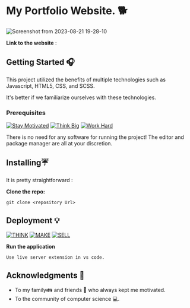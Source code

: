 # My Portfolio Website. 🐕

![Screenshot from 2023-08-21 19-28-10](https://github.com/chowdaryslad/Satya.Diresh/assets/98008756/926ec231-74ac-4b28-9db4-85d66d515e65)

**Link to the website** : 

## Getting Started 🎧

This project utilized the benefits of multiple technologies such as Javascript, HTML5, CSS, and SCSS.

It's better if we familiarize ourselves with these technologies. 

### Prerequisites
[![Stay Motivated](https://img.shields.io/badge/Stay-Motivated-teal.svg?style=for-the-badge)](https://www.instagram.com/kshitij_dhyani/) [![Think Big](https://img.shields.io/badge/Think-Big-orange.svg?style=for-the-badge)](https://www.linkedin.com/in/kshitijdhyani/) [![Work Hard](https://img.shields.io/badge/Work-Hard-blue.svg?style=for-the-badge)](https://github.com/wimpywarlord)

There is no need for any software for running the project! The editor and package manager are all at your discretion. 

## Installing☔

It is pretty straightforward :

**Clone the repo:** 
```
git clone <repository Url>
```

## Deployment 💡
[![THINK](https://img.shields.io/badge/Stay-Motivated-teal.svg?style=for-the-badge)](https://github.com/wimpywarlord/Mess_It_Up) [![MAKE](https://img.shields.io/badge/Think-Big-orange.svg?style=for-the-badge)](https://www.linkedin.com/in/kshitijdhyani/) [![SELL](https://img.shields.io/badge/Work-Hard-blue.svg?style=for-the-badge)](https://github.com/wimpywarlord)

**Run the application** 
```
Use live server extension in vs code.
```

## Acknowledgments 💖

* To my family👪  and friends 👫 who always kept me motivated.
* To the community of computer science 💻.
